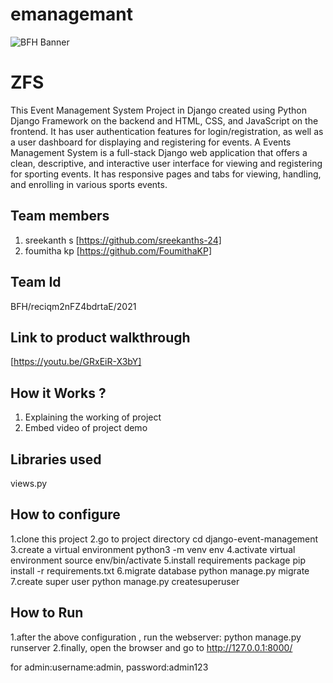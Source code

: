 # emanagemant
![BFH Banner](https://trello-attachments.s3.amazonaws.com/542e9c6316504d5797afbfb9/542e9c6316504d5797afbfc1/39dee8d993841943b5723510ce663233/Frame_19.png)
# ZFS
This Event Management System Project in Django created using Python Django Framework on the backend and HTML, CSS, and JavaScript on the frontend. It has user authentication features for login/registration, as well as a user dashboard for displaying and registering for events.
A Events Management System is a full-stack Django web application that offers a clean, descriptive, and interactive user interface for viewing and registering for sporting events. It has responsive pages and tabs for viewing, handling, and enrolling in various sports events.
## Team members
1. sreekanth s [https://github.com/sreekanths-24]
2. foumitha kp [https://github.com/FoumithaKP]
## Team Id
BFH/reciqm2nFZ4bdrtaE/2021
## Link to product walkthrough
[https://youtu.be/GRxEiR-X3bY]
## How it Works ?
1. Explaining the working of project
2. Embed video of project demo
## Libraries used
views.py
## How to configure
1.clone this project
2.go to project directory cd django-event-management
3.create a virtual environment python3 -m venv env
4.activate virtual environment source env/bin/activate 
5.install requirements package pip install -r requirements.txt
6.migrate database python manage.py migrate
7.create super user python manage.py createsuperuser
## How to Run
1.after the above configuration , run the webserver: python manage.py runserver
2.finally, open the browser and go to http://127.0.0.1:8000/

for admin:username:admin, password:admin123

